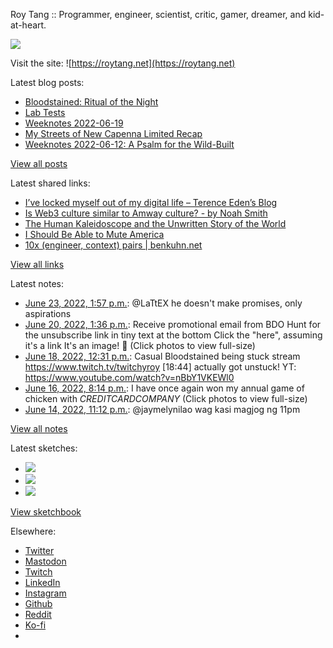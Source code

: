 Roy Tang :: Programmer, engineer, scientist, critic, gamer, dreamer, and kid-at-heart.

![](https://roytang.net/static/img/profile.jpg)

Visit the site: ![https://roytang.net](https://roytang.net)

Latest blog posts:

- [Bloodstained: Ritual of the Night](https://roytang.net/2022/06/bloodstained/)
- [Lab Tests](https://roytang.net/2022/06/lab-tests/)
- [Weeknotes 2022-06-19](https://roytang.net/2022/06/weeknotes-06-19/)
- [My Streets of New Capenna Limited Recap](https://roytang.net/2022/06/mtgsnc-limited-recap/)
- [Weeknotes 2022-06-12: A Psalm for the Wild-Built](https://roytang.net/2022/06/weeknotes-06-12/)

[View all posts](https://roytang.net/blog)

Latest shared links:

- [I’ve locked myself out of my digital life – Terence Eden’s Blog](https://roytang.net/2022/06/ab12af767c1d298ed74fe1c52f92f048/)
- [Is Web3 culture similar to Amway culture? - by Noah Smith](https://roytang.net/2022/06/8fd322fe590ba8dc78ac8ede4f425ae3/)
- [The Human Kaleidoscope and the Unwritten Story of the World](https://roytang.net/2022/06/acc5a36749c3ff24eedf337c35d956f2/)
- [I Should Be Able to Mute America](https://roytang.net/2022/06/f4561d65f903adf12746f8c3b3814373/)
- [10x (engineer, context) pairs | benkuhn.net](https://roytang.net/2022/06/15363d64f707efbc17b40b6fa5c4e6b6/)

[View all links](https://roytang.net/links)

Latest notes:

- [June 23, 2022, 1:57 p.m.](https://roytang.net/2022/06/1539850091648802817/): @LaTtEX he doesn&#x27;t make promises, only aspirations
- [June 20, 2022, 1:36 p.m.](https://roytang.net/2022/06/1538757685192970240/): Receive promotional email from BDO Hunt for the unsubscribe link in tiny text at the bottom Click the &quot;here&quot;, assuming it&#x27;s a link It&#x27;s an image! :facepalm: (Click photos to view full-size)
- [June 18, 2022, 12:31 p.m.](https://roytang.net/2022/06/1538016639408451586/): Casual Bloodstained being stuck stream https://www.twitch.tv/twitchyroy [18:44] actually got unstuck! YT: https://www.youtube.com/watch?v=nBbY1VKEWl0
- [June 16, 2022, 8:14 p.m.](https://roytang.net/2022/06/1537408267332091905/): I have once again won my annual game of chicken with $CREDITCARDCOMPANY$ (Click photos to view full-size)
- [June 14, 2022, 11:12 p.m.](https://roytang.net/2022/06/1536728399405756417/): @jaymelynilao wag kasi magjog ng 11pm

[View all notes](https://roytang.net/notes)

Latest sketches:


- ![](https://roytang.net/media/cache/55/b6/55b643dddb9496966c4c37fc2b21c5a6.jpg)
- ![](https://roytang.net/media/cache/71/25/7125fc96d9db296bc5f16306d33cc459.jpg)
- ![](https://roytang.net/media/cache/12/60/1260736fe21c5cfd96c1c0b6f467475e.jpg)

[View sketchbook](https://roytang.net/albums/sketchbook)


Elsewhere:

- [Twitter](https://twitter.com/roytang)
- [Mastodon](https://mastodon.technology/@roytang)
- [Twitch](https://twitch.tv/twitchyroy)
- [LinkedIn](https://www.linkedin.com/in/roytang)
- [Instagram](https://instagram.com/roytang0400)
- [Github](https://github.com/roytang)
- [Reddit](https://reddit.com/u/hungryroy)
- [Ko-fi](https://ko-fi.com/roytang)
- [](mailto:hello@roytang.net)